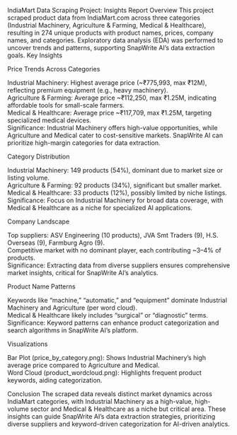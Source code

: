 IndiaMart Data Scraping Project: Insights Report
Overview
This project scraped product data from IndiaMart.com across three categories (Industrial Machinery, Agriculture & Farming, Medical & Healthcare), resulting in 274 unique products with product names, prices, company names, and categories. Exploratory data analysis (EDA) was performed to uncover trends and patterns, supporting SnapWrite AI’s data extraction goals.
Key Insights

Price Trends Across Categories  

Industrial Machinery: Highest average price (~₹775,993, max ₹12M), reflecting premium equipment (e.g., heavy machinery).  
Agriculture & Farming: Average price ~₹112,250, max ₹1.25M, indicating affordable tools for small-scale farmers.  
Medical & Healthcare: Average price ~₹117,709, max ₹1.25M, targeting specialized medical devices.  
Significance: Industrial Machinery offers high-value opportunities, while Agriculture and Medical cater to cost-sensitive markets. SnapWrite AI can prioritize high-margin categories for data extraction.


Category Distribution  

Industrial Machinery: 149 products (54%), dominant due to market size or listing volume.  
Agriculture & Farming: 92 products (34%), significant but smaller market.  
Medical & Healthcare: 33 products (12%), possibly limited by niche listings.  
Significance: Focus on Industrial Machinery for broad data coverage, with Medical & Healthcare as a niche for specialized AI applications.


Company Landscape  

Top suppliers: ASV Engineering (10 products), JVA Smt Traders (9), H.S. Overseas (9), Farmburg Agro (9).  
Competitive market with no dominant player, each contributing ~3–4% of products.  
Significance: Extracting data from diverse suppliers ensures comprehensive market insights, critical for SnapWrite AI’s analytics.


Product Name Patterns  

Keywords like “machine,” “automatic,” and “equipment” dominate Industrial Machinery and Agriculture (per word cloud).  
Medical & Healthcare likely includes “surgical” or “diagnostic” terms.  
Significance: Keyword patterns can enhance product categorization and search algorithms in SnapWrite AI’s platform.



Visualizations

Bar Plot (price_by_category.png): Shows Industrial Machinery’s high average price compared to Agriculture and Medical.  
Word Cloud (product_wordcloud.png): Highlights frequent product keywords, aiding categorization.

Conclusion
The scraped data reveals distinct market dynamics across IndiaMart categories, with Industrial Machinery as a high-value, high-volume sector and Medical & Healthcare as a niche but critical area. These insights can guide SnapWrite AI’s data extraction strategies, prioritizing diverse suppliers and keyword-driven categorization for AI-driven analytics.
